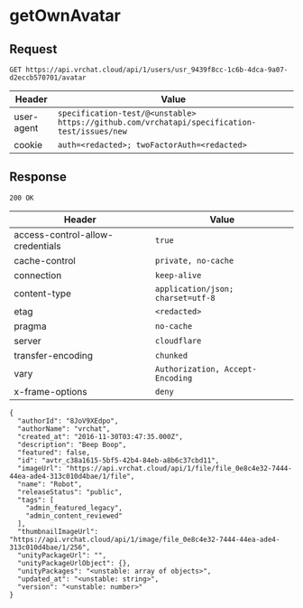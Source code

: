 # getOwnAvatar

## Request
`GET https://api.vrchat.cloud/api/1/users/usr_9439f8cc-1c6b-4dca-9a07-d2eccb570701/avatar`

| Header | Value |
| ------ | ----- |
| user-agent | `specification-test/@<unstable> https://github.com/vrchatapi/specification-test/issues/new` |
| cookie | `auth=<redacted>; twoFactorAuth=<redacted>` |


## Response
`200 OK`

| Header | Value |
| ------ | ----- |
| access-control-allow-credentials | `true` |
| cache-control | `private, no-cache` |
| connection | `keep-alive` |
| content-type | `application/json; charset=utf-8` |
| etag | `<redacted>` |
| pragma | `no-cache` |
| server | `cloudflare` |
| transfer-encoding | `chunked` |
| vary | `Authorization, Accept-Encoding` |
| x-frame-options | `deny` |

```jsonc
{
  "authorId": "8JoV9XEdpo",
  "authorName": "vrchat",
  "created_at": "2016-11-30T03:47:35.000Z",
  "description": "Beep Boop",
  "featured": false,
  "id": "avtr_c38a1615-5bf5-42b4-84eb-a8b6c37cbd11",
  "imageUrl": "https://api.vrchat.cloud/api/1/file/file_0e8c4e32-7444-44ea-ade4-313c010d4bae/1/file",
  "name": "Robot",
  "releaseStatus": "public",
  "tags": [
    "admin_featured_legacy",
    "admin_content_reviewed"
  ],
  "thumbnailImageUrl": "https://api.vrchat.cloud/api/1/image/file_0e8c4e32-7444-44ea-ade4-313c010d4bae/1/256",
  "unityPackageUrl": "",
  "unityPackageUrlObject": {},
  "unityPackages": "<unstable: array of objects>",
  "updated_at": "<unstable: string>",
  "version": "<unstable: number>"
}
```
